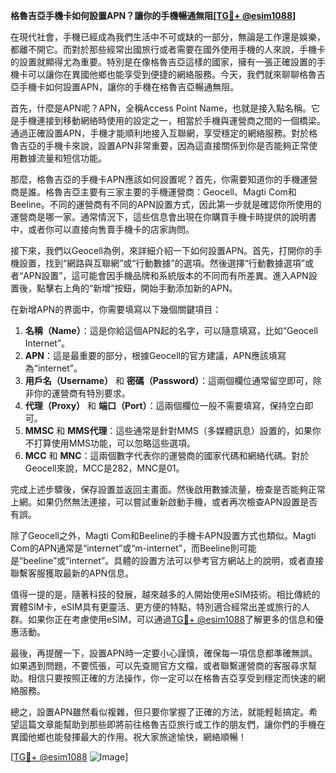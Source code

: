 **格魯吉亞手機卡如何設置APN？讓你的手機暢通無阻[[TG💪+ @esim1088](https://t.me/s/esim1088)]**

在現代社會，手機已經成為我們生活中不可或缺的一部分，無論是工作還是娛樂，都離不開它。而對於那些經常出國旅行或者需要在國外使用手機的人來說，手機卡的設置就顯得尤為重要。特別是在像格魯吉亞這樣的國家，擁有一張正確設置的手機卡可以讓你在異國他鄉也能享受到便捷的網絡服務。今天，我們就來聊聊格魯吉亞手機卡如何設置APN，讓你的手機在格魯吉亞暢通無阻。

首先，什麼是APN呢？APN，全稱Access Point Name，也就是接入點名稱。它是手機連接到移動網絡時使用的設定之一，相當於手機與運營商之間的一個橋梁。通過正確設置APN，手機才能順利地接入互聯網，享受穩定的網絡服務。對於格魯吉亞的手機卡來說，設置APN非常重要，因為這直接關係到你是否能夠正常使用數據流量和短信功能。

那麼，格魯吉亞的手機卡APN應該如何設置呢？首先，你需要知道你的手機運營商是誰。格魯吉亞主要有三家主要的手機運營商：Geocell、Magti Com和Beeline。不同的運營商有不同的APN設置方式，因此第一步就是確認你所使用的運營商是哪一家。通常情況下，這些信息會出現在你購買手機卡時提供的說明書中，或者你可以直接向售賣手機卡的店家詢問。

接下來，我們以Geocell為例，來詳細介紹一下如何設置APN。首先，打開你的手機設置，找到“網路與互聯網”或“行動數據”的選項。然後選擇“行動數據選項”或者“APN設置”，這可能會因手機品牌和系統版本的不同而有所差異。進入APN設置後，點擊右上角的“新增”按鈕，開始手動添加新的APN。

在新增APN的界面中，你需要填寫以下幾個關鍵項目：

1. **名稱（Name）**：這是你給這個APN起的名字，可以隨意填寫，比如“Geocell Internet”。
2. **APN**：這是最重要的部分，根據Geocell的官方建議，APN應該填寫為“internet”。
3. **用戶名（Username）** 和 **密碼（Password）**：這兩個欄位通常留空即可，除非你的運營商有特別要求。
4. **代理（Proxy）** 和 **端口（Port）**：這兩個欄位一般不需要填寫，保持空白即可。
5. **MMSC** 和 **MMS代理**：這些通常是針對MMS（多媒體訊息）設置的，如果你不打算使用MMS功能，可以忽略這些選項。
6. **MCC** 和 **MNC**：這兩個數字代表你的運營商的國家代碼和網絡代碼。對於Geocell來說，MCC是282，MNC是01。

完成上述步驟後，保存設置並返回主畫面。然後啟用數據流量，檢查是否能夠正常上網。如果仍然無法連接，可以嘗試重新啟動手機，或者再次檢查APN設置是否有誤。

除了Geocell之外，Magti Com和Beeline的手機卡APN設置方式也類似。Magti Com的APN通常是“internet”或“m-internet”，而Beeline則可能是“beeline”或“internet”。具體的設置方法可以參考官方網站上的說明，或者直接聯繫客服獲取最新的APN信息。

值得一提的是，隨著科技的發展，越來越多的人開始使用eSIM技術。相比傳統的實體SIM卡，eSIM具有更靈活、更方便的特點，特別適合經常出差或旅行的人群。如果你正在考慮使用eSIM，可以通過[TG💪+ @esim1088](https://t.me/s/esim1088)了解更多的信息和優惠活動。

最後，再提醒一下，設置APN時一定要小心謹慎，確保每一項信息都準確無誤。如果遇到問題，不要慌張，可以先查閱官方文檔，或者聯繫運營商的客服尋求幫助。相信只要按照正確的方法操作，你一定可以在格魯吉亞享受到穩定而快速的網絡服務。

總之，設置APN雖然看似複雜，但只要你掌握了正確的方法，就能輕鬆搞定。希望這篇文章能幫助到那些即將前往格魯吉亞旅行或工作的朋友們，讓你們的手機在異國他鄉也能發揮最大的作用。祝大家旅途愉快，網絡順暢！

[[TG💪+ @esim1088](https://t.me/s/esim1088) ![Image](https://i.postimg.cc/4NQfJmqS/Snipaste-2025-05-13-00-14-12.png)]